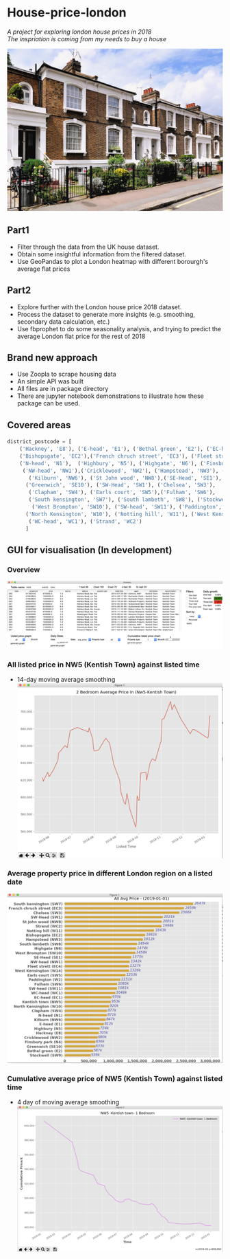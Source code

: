 # House-price-london

_A project for exploring london house prices in 2018_ <br>
_The inspriation is coming from my needs to buy a house_ <br>

![](https://github.com/situkun123/House-price-london/blob/master/img/3-reasons-why-london-house-prices-are-falling.jpg)

## Part1

- Filter through the data from the UK house dataset.
- Obtain some insightful information from the filtered dataset.
- Use GeoPandas to plot a London heatmap with different borourgh's average flat prices

## Part2
- Explore further with the London house price 2018 dataset.
- Process the dataset to generate more insights (e.g. smoothing, secondary data calculation, etc.)
- Use fbprophet to do some seasonality analysis, and trying to predict the average London flat price for the rest of 2018

## Brand new approach
- Use Zoopla to scrape housing data
- An simple API was built
- All files are in package directory
- There are jupyter notebook demonstrations to illustrate how these package can be used.

## Covered areas
```python
district_postcode = [
    ('Hackney', 'E8'), ('E-head', 'E1'), ('Bethal green', 'E2'), ('EC-head', 'EC1'), 
    ('Bishopsgate', 'EC2'),('French chruch street', 'EC3'), ('Fleet strett', 'EC4'), 
    ('N-head', 'N1'),  ('Highbury', 'N5'), ('Highgate', 'N6'), ('Finsbury park', 'N4'),
     ('NW-head', 'NW1'),('Cricklewood', 'NW2'), ('Hampstead', 'NW3'), ('Kentish town', 'NW5'),
       ('Kilburn', 'NW6'), ('St John wood', 'NW8'),('SE-Head', 'SE1'),
      ('Greenwich', 'SE10'), ('SW-Head', 'SW1'), ('Chelsea', 'SW3'),
       ('Clapham', 'SW4'), ('Earls court', 'SW5'),('Fulham', 'SW6'),
       ('South kensington', 'SW7'), ('South lambeth', 'SW8'), ('Stockwell', 'SW9'),
        ('West Brompton', 'SW10'), ('SW-head', 'SW11'), ('Paddington','W2'),
      ('North Kensington', 'W10'), ('Notting hill', 'W11'), ('West Kensington', 'W14'),
       ('WC-head', 'WC1'), ('Strand', 'WC2')
      ]
```
## GUI for visualisation (In development)
### Overview
![](https://github.com/situkun123/House-price-london/blob/master/img/GUI_overview.png)

### All listed price in NW5 (Kentish Town) against listed time 
- 14-day moving average smoothing
![](https://github.com/situkun123/House-price-london/blob/master/img/GUI_all_listPrice.png)

### Average property price in different London region on a listed date
![](https://github.com/situkun123/House-price-london/blob/master/img/GUI_daily_stats.png)

### Cumulative average price of NW5 (Kentish Town) against listed time 
- 4 day of moving average smoothing
![](https://github.com/situkun123/House-price-london/blob/master/img/GUI_Cul_list_price.png)

